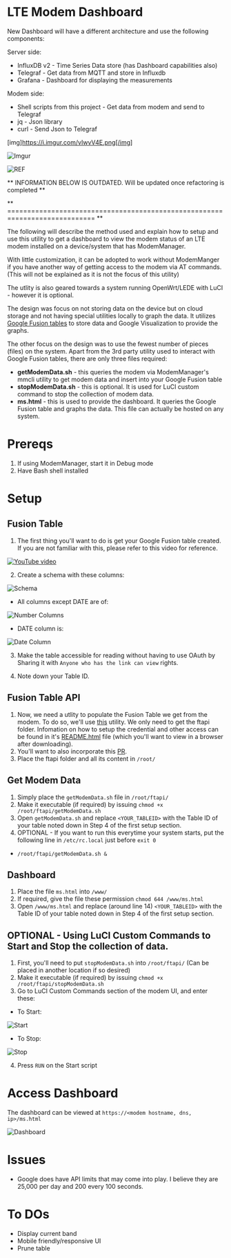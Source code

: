 # LTE Modem Dashboard


New Dashboard will have a different architecture and use the following components:

Server side:
* InfluxDB v2 - Time Series Data store (has Dashboard capabilities also)
* Telegraf - Get data from MQTT and store in Influxdb
* Grafana - Dashboard for displaying the measurements

Modem side:
* Shell scripts from this project - Get data from modem and send to Telegraf
* jq - Json library
* curl - Send Json to Telegraf

[img]https://i.imgur.com/vIwvV4E.png[/img]

![Imgur](https://i.imgur.com/nhg3e9d.jpg)

![REF](https://i.imgur.com/vIwvV4E.png)



** INFORMATION BELOW IS OUTDATED. Will be updated once refactoring is completed **

** ============================================================================ **

The following will describe the method used and explain how to setup and use this utility to get a dashboard to view the modem status of an LTE modem installed on a device/system that has ModemManager. 

With little customization, it can be adopted to work without ModemManger if you have another way of getting access to the modem via AT commands. (This will not be explained as it is not the focus of this utility)

The utlity is also geared towards a system running OpenWrt/LEDE with LuCI - however it is optional.

The design was focus on not storing data on the device but on cloud storage and not having special utilities locally to graph the data. It utilizes [Google Fusion tables](https://www.dataone.org/software-tools/google-fusion-tables) to store data and Google Visualization to provide the graphs.

The other focus on the design was to use the fewest number of pieces (files) on the system. Apart from the 3rd party utility used to interact with Google Fusion tables, there are only three files required:

* **getModemData.sh** - this queries the modem via ModemManager's mmcli utility to get modem data and insert into your Google Fusion table
* **stopModemData.sh** - this is optional. It is used for LuCI custom command to stop the collection of modem data.
* **ms.html** - this is used to provide the dashboard. It queries the Google Fusion table and graphs the data. This file can actually be hosted on any system.

# Prereqs
1. If using ModemManager, start it in Debug mode
2. Have Bash shell installed

# Setup
## Fusion Table
 1. The first thing you'll want to do is get your Google Fusion table created. If you are not familiar with this, please refer to this video for reference.

[![YouTube video](http://img.youtube.com/vi/tlwoVnHvU5o/0.jpg)](https://www.youtube.com/watch?v=tlwoVnHvU5o)

 2. Create a schema with these columns: 
 
 ![Schema](https://i.imgur.com/upRWnrA.png)
 
  * All columns except DATE are of: 
  
  ![Number Columns](https://i.imgur.com/DSriWlX.png)
  
  * DATE column is: 
  
  ![Date Column](https://i.imgur.com/QjhcCE3.png)
 
 3. Make the table accessible for reading without having to use OAuth by Sharing it with `Anyone who has the link can view` rights.
 
 4. Note down your Table ID.
 
 ## Fusion Table API
 1. Now, we need a utlity to populate the Fusion Table we get from the modem. To do so, we'll use [this](https://github.com/fusiontables/fusion-tables-api-samples/tree/master/ftapi) utility. We only need to get the ftapi folder. Infomation on how to setup the credential and other access can be found in it's [README.html](https://github.com/fusiontables/fusion-tables-api-samples/blob/master/ftapi/README.html) file (which you'll want to view in a browser after downloading).
 2. You'll want to also incorporate this [PR](https://github.com/fusiontables/fusion-tables-api-samples/pull/62).
 2. Place the ftapi folder and all its content in `/root/`
 
 ## Get Modem Data
 1. Simply place the `getModemData.sh` file in `/root/ftapi/`
 2. Make it executable (if required) by issuing `chmod +x /root/ftapi/getModemData.sh`
 3. Open `getModemData.sh` and replace `<YOUR_TABLEID>` with the Table ID of your table noted down in Step 4 of the first setup section.
 4. OPTIONAL - If you want to run this everytime your system starts, put the following line in `/etc/rc.local` just before `exit 0`
 * `/root/ftapi/getModemData.sh &`
 
 ## Dashboard
 1. Place the file `ms.html` into `/www/`
 2. If required, give the file these permission `chmod 644 /www/ms.html`
 3. Open `/www/ms.html` and replace (around line 14) `<YOUR_TABLEID>` with the Table ID of your table noted down in Step 4 of the first setup section.
 
 ## OPTIONAL - Using LuCI Custom Commands to Start and Stop the collection of data.
 1. First, you'll need to put `stopModemData.sh` into `/root/ftapi/` (Can be placed in another location if so desired)
 2. Make it executable (if required) by issuing `chmod +x /root/ftapi/stopModemData.sh`
 3. Go to LuCI Custom Commands section of the modem UI, and enter these:
 * To Start: 
 
 ![Start](https://i.imgur.com/n7Hfc8x.png)
 
 * To Stop:
 
 ![Stop](https://i.imgur.com/wf45m3W.png)
 
 4. Press `RUN` on the Start script


# Access Dashboard
The dashboard can be viewed at `https://<modem hostname, dns, ip>/ms.html`

![Dashboard](https://i.imgur.com/4HmTwkX.png)

# Issues
* Google does have API limits that may come into play. I believe they are 25,000 per day and 200 every 100 seconds.

# To DOs
* Display current band
* Mobile friendly/responsive UI
* Prune table
